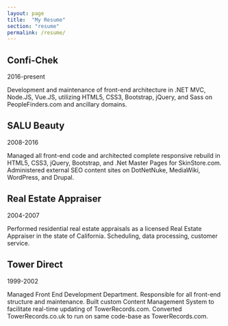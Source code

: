```yaml
---
layout: page
title:  "My Resume"
section: "resume"
permalink: /resume/
---
```


<section>
  <h1>Confi-Chek</h1>
  <p>2016-present</p>
  <p>Development and maintenance of front-end architecture in .NET MVC, Node.JS, Vue.JS, utilizing HTML5, CSS3, Bootstrap, jQuery, and Sass on PeopleFinders.com and ancillary domains.</p>
</section>
<section>
  <h1>SALU Beauty</h1>
  <p>2008-2016</p>
  <p>Managed all front-end code and architected complete responsive rebuild in HTML5, CSS3, jQuery, Bootstrap, and .Net Master Pages for SkinStore.com. Administered external SEO content sites on DotNetNuke, MediaWiki, WordPress, and Drupal.</p>
</section>
<section>
  <h1>Real Estate Appraiser</h1>
  <p>2004-2007</p>
  <p>Performed residential real estate appraisals as a licensed Real Estate Appraiser in the state of California. Scheduling, data processing, customer service.</p>
</section>
<section>
  <h1>Tower Direct</h1>
  <p>1999-2002</p>
  <p>Managed Front End Development Department. Responsible for all front-end structure and maintenance. Built custom Content Management System to facilitate real-time updating of TowerRecords.com. Converted TowerRecords.co.uk to run on same code-base as TowerRecords.com.</p>
</section>
